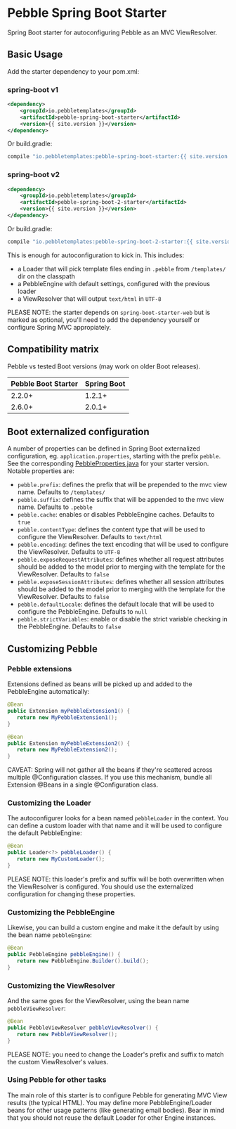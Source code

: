 ---
---

# Pebble Spring Boot Starter
Spring Boot starter for autoconfiguring Pebble as an MVC ViewResolver.

## Basic Usage
Add the starter dependency to your pom.xml:

### spring-boot v1
```XML
<dependency>
	<groupId>io.pebbletemplates</groupId>
	<artifactId>pebble-spring-boot-starter</artifactId>
	<version>{{ site.version }}</version>
</dependency>
```
Or build.gradle:
```groovy
compile "io.pebbletemplates:pebble-spring-boot-starter:{{ site.version }}"
```

### spring-boot v2
```XML
<dependency>
	<groupId>io.pebbletemplates</groupId>
	<artifactId>pebble-spring-boot-2-starter</artifactId>
	<version>{{ site.version }}</version>
</dependency>
```
Or build.gradle:
```groovy
compile "io.pebbletemplates:pebble-spring-boot-2-starter:{{ site.version }}"
```

This is enough for autoconfiguration to kick in. This includes:

* a Loader that will pick template files ending in ``.pebble`` from ``/templates/`` dir on the classpath
* a PebbleEngine with default settings, configured with the previous loader
* a ViewResolver that will output ``text/html`` in ``UTF-8``

PLEASE NOTE: the starter depends on ``spring-boot-starter-web`` but is marked as optional, you'll need to add the dependency yourself or configure Spring MVC appropiately.

## Compatibility matrix
Pebble vs tested Boot versions (may work on older Boot releases).

| Pebble Boot Starter | Spring Boot |
| --- | --- |
| 2.2.0+ | 1.2.1+ |
| 2.6.0+ | 2.0.1+ |

## Boot externalized configuration
A number of properties can be defined in Spring Boot externalized configuration, eg. ``application.properties``, starting with the prefix ``pebble``. See the corresponding [PebbleProperties.java](https://github.com/PebbleTemplates/pebble/blob/master/pebble-spring/pebble-spring-boot-starter/src/main/java/com/mitchellbosecke/pebble/boot/autoconfigure/PebbleProperties.java) for your starter version. Notable properties are:

* ``pebble.prefix``: defines the prefix that will be prepended to the mvc view name. Defaults to ``/templates/``
* ``pebble.suffix``: defines the suffix that will be appended to the mvc view name. Defaults to ``.pebble``
* ``pebble.cache``: enables or disables PebbleEngine caches. Defaults to ``true``
* ``pebble.contentType``: defines the content type that will be used to configure the ViewResolver. Defaults to ``text/html``
* ``pebble.encoding``: defines the text encoding that will be used to configure the ViewResolver. Defaults to ``UTF-8``
* ``pebble.exposeRequestAttributes``: defines whether all request attributes should be added to the model prior to merging with the template for the ViewResolver. Defaults to ``false``
* ``pebble.exposeSessionAttributes``: defines whether all session attributes should be added to the model prior to merging with the template for the ViewResolver. Defaults to ``false``
* ``pebble.defaultLocale``: defines the default locale that will be used to configure the PebbleEngine. Defaults to ``null``
* ``pebble.strictVariables``: enable or disable the strict variable checking in the PebbleEngine. Defaults to ``false``

## Customizing Pebble
### Pebble extensions
Extensions defined as beans will be picked up and added to the PebbleEngine automatically:
```java
@Bean
public Extension myPebbleExtension1() {
   return new MyPebbleExtension1();
}

@Bean
public Extension myPebbleExtension2() {
   return new MyPebbleExtension2();
}
```
CAVEAT: Spring will not gather all the beans if they're scattered across multiple @Configuration classes. If you use this mechanism, bundle all Extension @Beans in a single @Configuration class.

### Customizing the Loader
The autoconfigurer looks for a bean named ``pebbleLoader`` in the context. You can define a custom loader with that name and it will be used to configure the default PebbleEngine:
```java
@Bean
public Loader<?> pebbleLoader() {
   return new MyCustomLoader();
}
```
PLEASE NOTE: this loader's prefix and suffix will be both overwritten when the ViewResolver is configured. You should use the externalized configuration for changing these properties.

### Customizing the PebbleEngine
Likewise, you can build a custom engine and make it the default by using the bean name ``pebbleEngine``:
```java
@Bean
public PebbleEngine pebbleEngine() {
   return new PebbleEngine.Builder().build();
}
```

### Customizing the ViewResolver
And the same goes for the ViewResolver, using the bean name ``pebbleViewResolver``:
```java
@Bean
public PebbleViewResolver pebbleViewResolver() {
   return new PebbleViewResolver();
}
```
PLEASE NOTE: you need to change the Loader's prefix and suffix to match the custom ViewResolver's values.

### Using Pebble for other tasks
The main role of this starter is to configure Pebble for generating MVC View results (the typical HTML). You may define more PebbleEngine/Loader beans for other usage patterns (like generating email bodies). Bear in mind that you should not reuse the default Loader for other Engine instances.
